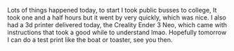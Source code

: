 Lots of things happened today, to start I took public busses to college, It took one and a half hours but it went by very quickly, which was nice. I also had a 3d printer delivered today, the Creality Ender 3 Neo, which came with instructions that took a good while to understand lmao. Hopefully tomorrow I can do a test print like the boat or toaster, see you then.